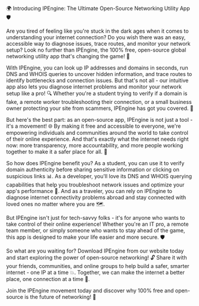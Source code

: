 🌍️ Introducing IPEngine: The Ultimate Open-Source Networking Utility App 🛡️

Are you tired of feeling like you're stuck in the dark ages when it comes to understanding your internet connection? Do you wish there was an easy, accessible way to diagnose issues, trace routes, and monitor your network setup? Look no further than IPEngine, the 100% free, open-source global networking utility app that's changing the game! 🚀

With IPEngine, you can look up IP addresses and domains in seconds, run DNS and WHOIS queries to uncover hidden information, and trace routes to identify bottlenecks and connection issues. But that's not all - our intuitive app also lets you diagnose internet problems and monitor your network setup like a pro! 🔍 Whether you're a student trying to verify if a domain is fake, a remote worker troubleshooting their connection, or a small business owner protecting your site from scammers, IPEngine has got you covered. 📡

But here's the best part: as an open-source app, IPEngine is not just a tool - it's a movement! 🌐 By making it free and accessible to everyone, we're empowering individuals and communities around the world to take control of their online experience. And that's exactly what the internet needs right now: more transparency, more accountability, and more people working together to make it a safer place for all. 💪

So how does IPEngine benefit you? As a student, you can use it to verify domain authenticity before sharing sensitive information or clicking on suspicious links 📊. As a developer, you'll love its DNS and WHOIS querying capabilities that help you troubleshoot network issues and optimize your app's performance 🔧. And as a traveler, you can rely on IPEngine to diagnose internet connectivity problems abroad and stay connected with loved ones no matter where you are 🗺️.

But IPEngine isn't just for tech-savvy folks - it's for anyone who wants to take control of their online experience! Whether you're an IT pro, a remote team member, or simply someone who wants to stay ahead of the game, this app is designed to make your life easier and more secure. 🛡️

So what are you waiting for? Download IPEngine from our website today and start exploring the power of open-source networking! 🔓 Share it with your friends, communities, and online groups to help build a safer, smarter internet - one IP at a time 💥. Together, we can make the internet a better place, one connection at a time 🌈.

Join the IPEngine movement today and discover why 100% free and open-source is the future of networking! 🚀